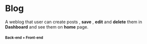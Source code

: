 # Blog
A weblog that user can create posts , **save** , **edit** and **delete** them in **Dashboard** and see them on **home** page.
#### <sub>Back-end + Front-end</sub>
